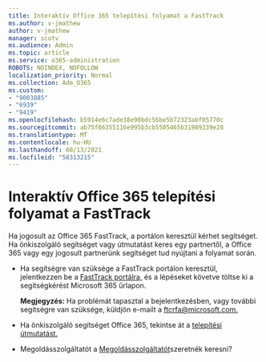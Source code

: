 ```yaml
---
title: Interaktív Office 365 telepítési folyamat a FastTrack
ms.author: v-jmathew
author: v-jmathew
manager: scotv
ms.audience: Admin
ms.topic: article
ms.service: o365-administration
ROBOTS: NOINDEX, NOFOLLOW
localization_priority: Normal
ms.collection: Adm_O365
ms.custom:
- "9003885"
- "6939"
- "9419"
ms.openlocfilehash: b5914e6c7ade38e90bdc56be5b72323abf05770c
ms.sourcegitcommit: ab75f66355116e995b3cb5505465b31989339e28
ms.translationtype: MT
ms.contentlocale: hu-HU
ms.lasthandoff: 08/13/2021
ms.locfileid: "58313215"
---
```

# <a name="guided-office-365-setup-process-with-fasttrack"></a>Interaktív Office 365 telepítési folyamat a FastTrack

Ha jogosult az Office 365 FastTrack, a portálon keresztül kérhet segítséget. Ha önkiszolgáló segítséget vagy útmutatást keres egy partnertől, a Office 365 vagy egy jogosult partnerünk segítséget tud nyújtani a folyamat során.

- Ha segítségre van szüksége a FastTrack portálon keresztül, jelentkezzen be a [FastTrack portálra,](https://go.microsoft.com/fwlink/?linkid=2125443) és a lépéseket követve töltse ki a segítségkérést Microsoft 365 űrlapon.

    **Megjegyzés:** Ha problémát tapasztal a bejelentkezésben, vagy további segítségre van szüksége, küldjön e-mailt a [ftcrfa@microsoft.com.](mailto:ftcrfa@microsoft.com)

- Ha önkiszolgáló segítséget Office 365, tekintse át a [telepítési útmutatást.](https://go.microsoft.com/fwlink/?linkid=2125827)
- Megoldásszolgáltatót a [Megoldásszolgáltatót](https://go.microsoft.com/fwlink/?linkid=2125918)szeretnék keresni?